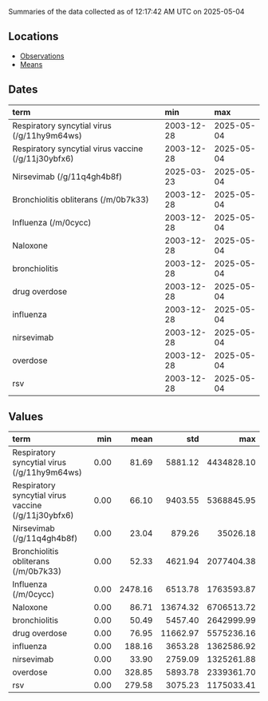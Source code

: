 Summaries of the data collected as of 12:17:42 AM UTC on 2025-05-04

## Locations

* [Observations](https://github.com/DISSC-yale/gtrends_collection/blob/main/summaries/observations.csv)
* [Means](https://github.com/DISSC-yale/gtrends_collection/blob/main/summaries/means.csv)

## Dates

| term                                                | min        | max        |
|:----------------------------------------------------|:-----------|:-----------|
| Respiratory syncytial virus (/g/11hy9m64ws)         | 2003-12-28 | 2025-05-04 |
| Respiratory syncytial virus vaccine (/g/11j30ybfx6) | 2003-12-28 | 2025-05-04 |
| Nirsevimab (/g/11q4gh4b8f)                          | 2025-03-23 | 2025-05-04 |
| Bronchiolitis obliterans (/m/0b7k33)                | 2003-12-28 | 2025-05-04 |
| Influenza (/m/0cycc)                                | 2003-12-28 | 2025-05-04 |
| Naloxone                                            | 2003-12-28 | 2025-05-04 |
| bronchiolitis                                       | 2003-12-28 | 2025-05-04 |
| drug overdose                                       | 2003-12-28 | 2025-05-04 |
| influenza                                           | 2003-12-28 | 2025-05-04 |
| nirsevimab                                          | 2003-12-28 | 2025-05-04 |
| overdose                                            | 2003-12-28 | 2025-05-04 |
| rsv                                                 | 2003-12-28 | 2025-05-04 |

## Values

| term                                                |   min |    mean |      std |        max |
|:----------------------------------------------------|------:|--------:|---------:|-----------:|
| Respiratory syncytial virus (/g/11hy9m64ws)         |  0.00 |   81.69 |  5881.12 | 4434828.10 |
| Respiratory syncytial virus vaccine (/g/11j30ybfx6) |  0.00 |   66.10 |  9403.55 | 5368845.95 |
| Nirsevimab (/g/11q4gh4b8f)                          |  0.00 |   23.04 |   879.26 |   35026.18 |
| Bronchiolitis obliterans (/m/0b7k33)                |  0.00 |   52.33 |  4621.94 | 2077404.38 |
| Influenza (/m/0cycc)                                |  0.00 | 2478.16 |  6513.78 | 1763593.87 |
| Naloxone                                            |  0.00 |   86.71 | 13674.32 | 6706513.72 |
| bronchiolitis                                       |  0.00 |   50.49 |  5457.40 | 2642999.99 |
| drug overdose                                       |  0.00 |   76.95 | 11662.97 | 5575236.16 |
| influenza                                           |  0.00 |  188.16 |  3653.28 | 1362586.92 |
| nirsevimab                                          |  0.00 |   33.90 |  2759.09 | 1325261.88 |
| overdose                                            |  0.00 |  328.85 |  5893.78 | 2339361.70 |
| rsv                                                 |  0.00 |  279.58 |  3075.23 | 1175033.41 |
